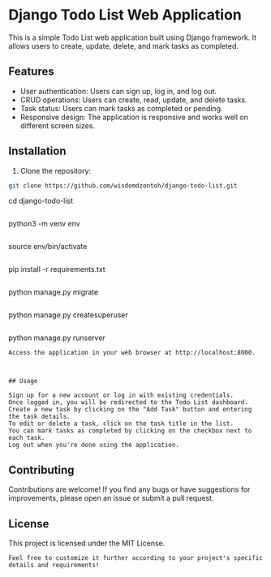 # Django Todo List Web Application

This is a simple Todo List web application built using Django framework. It allows users to create, update, delete, and mark tasks as completed.

## Features

- User authentication: Users can sign up, log in, and log out.
- CRUD operations: Users can create, read, update, and delete tasks.
- Task status: Users can mark tasks as completed or pending.
- Responsive design: The application is responsive and works well on different screen sizes.

## Installation

1. Clone the repository:

```bash
git clone https://github.com/wisdomdzontoh/django-todo-list.git

```

cd django-todo-list

```

```

python3 -m venv env

```

```

source env/bin/activate

```

```

pip install -r requirements.txt

```

```

python manage.py migrate

```

```

python manage.py createsuperuser

```

```

python manage.py runserver

```
Access the application in your web browser at http://localhost:8000.



## Usage

Sign up for a new account or log in with existing credentials.
Once logged in, you will be redirected to the Todo List dashboard.
Create a new task by clicking on the "Add Task" button and entering the task details.
To edit or delete a task, click on the task title in the list.
You can mark tasks as completed by clicking on the checkbox next to each task.
Log out when you're done using the application.
```

## Contributing

Contributions are welcome! If you find any bugs or have suggestions for improvements, please open an issue or submit a pull request.

## License

This project is licensed under the MIT License.

```
Feel free to customize it further according to your project's specific details and requirements!
```
